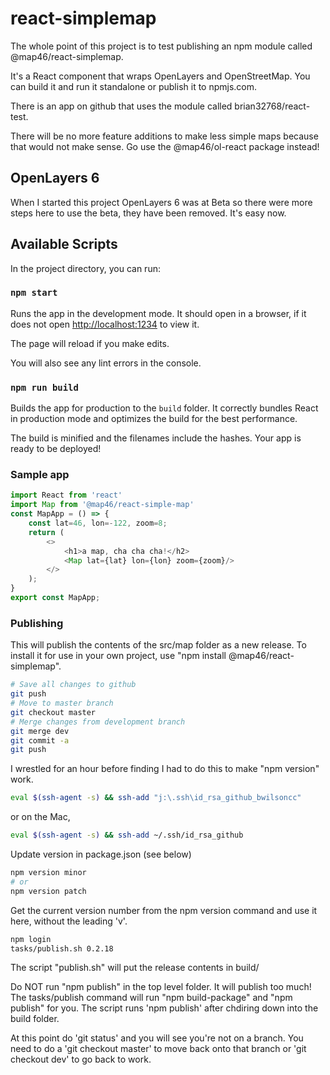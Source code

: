 # react-simplemap

The whole point of this project is to test publishing an npm module
called @map46/react-simplemap.

It's a React component that wraps OpenLayers and OpenStreetMap.
You can build it and run it standalone or publish it to npmjs.com.

There is an app on github that uses the module called brian32768/react-test.

There will be no more feature additions to make less simple maps because
that would not make sense. Go use the @map46/ol-react package instead!

## OpenLayers 6

When I started this project OpenLayers 6 was at Beta so there were more
steps here to use the beta, they have been removed. It's easy now. 

## Available Scripts

In the project directory, you can run:

### `npm start`

Runs the app in the development mode. It should open in a browser, if it does not
open [http://localhost:1234](http://localhost:1234) to view it.

The page will reload if you make edits.

You will also see any lint errors in the console.

### `npm run build`

Builds the app for production to the `build` folder.
It correctly bundles React in production mode and optimizes the build for the best performance.

The build is minified and the filenames include the hashes.
Your app is ready to be deployed!

### Sample app

```JavaScript
import React from 'react'
import Map from '@map46/react-simple-map'
const MapApp = () => {
    const lat=46, lon=-122, zoom=8;
    return (
        <>
            <h1>a map, cha cha cha!</h2>
            <Map lat={lat} lon={lon} zoom={zoom}/>
        </>
    );
}
export const MapApp;
```

### Publishing

This will publish the contents of the src/map folder as a new release.
To install it for use in your own project, use "npm install @map46/react-simplemap".

```bash
# Save all changes to github
git push
# Move to master branch
git checkout master
# Merge changes from development branch
git merge dev
git commit -a
git push
```

I wrestled for an hour before finding I had to do this to make "npm version" work.

```bash
eval $(ssh-agent -s) && ssh-add "j:\.ssh\id_rsa_github_bwilsoncc"
```

or on the Mac,

```bash
eval $(ssh-agent -s) && ssh-add ~/.ssh/id_rsa_github
```

Update version in package.json (see below)

```bash
npm version minor
# or
npm version patch
```

Get the current version number from the npm version command and use it here, without the leading 'v'.

```bash
npm login
tasks/publish.sh 0.2.18
````

The script "publish.sh" will put the release contents in build/

Do NOT run "npm publish" in the top level folder. It will publish too much!
The tasks/publish command will run "npm build-package" and "npm publish" for you.
The script runs 'npm publish' after chdiring down into the build folder.

At this point do 'git status' and you will see you're not on a branch.
You need to do a 'git checkout master' to move back onto that branch or 'git checkout dev' to go back to work.
